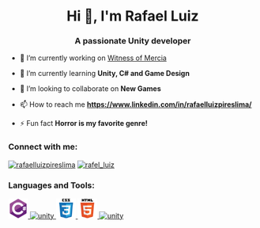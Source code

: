 <h1 align="center">Hi 👋, I'm Rafael Luiz</h1>
<h3 align="center">A passionate Unity developer</h3>

- 🔭 I’m currently working on [Witness of Mercia](https://www.instagram.com/bluememoriestt?utm_source=ig_web_button_share_sheet&igsh=ZDNlZDc0MzIxNw==)

- 🌱 I’m currently learning **Unity, C# and Game Design**

- 👯 I’m looking to collaborate on **New Games**

- 📫 How to reach me **https://www.linkedin.com/in/rafaelluizpireslima/**

- ⚡ Fun fact **Horror is my favorite genre!**

<h3 align="left">Connect with me:</h3>
<p align="left">
<a href="https://linkedin.com/in/rafaelluizpireslima" target="blank"><img align="center" src="https://raw.githubusercontent.com/rahuldkjain/github-profile-readme-generator/master/src/images/icons/Social/linked-in-alt.svg" alt="rafaelluizpireslima" height="30" width="40" /></a>
<a href="https://instagram.com/rafel_luiz" target="blank"><img align="center" src="https://raw.githubusercontent.com/rahuldkjain/github-profile-readme-generator/master/src/images/icons/Social/instagram.svg" alt="rafel_luiz" height="30" width="40" /></a>
</p>

<h3 align="left">Languages and Tools:</h3>
<p align="left"> <a href="https://www.w3schools.com/cs/" target="_blank" rel="noreferrer"> <img src="https://raw.githubusercontent.com/devicons/devicon/master/icons/csharp/csharp-original.svg" alt="csharp" width="40" height="40"/> </a> </a> <a href="https://unity.com/" target="_blank" rel="noreferrer"> <img src="https://www.vectorlogo.zone/logos/unity3d/unity3d-icon.svg" alt="unity" width="40" height="40"/> </a> <a href="https://www.w3schools.com/css/" target="_blank" rel="noreferrer"> <img src="https://raw.githubusercontent.com/devicons/devicon/master/icons/css3/css3-original-wordmark.svg" alt="css3" width="40" height="40"/> </a> <a href="https://www.w3.org/html/" target="_blank" rel="noreferrer"> <img src="https://raw.githubusercontent.com/devicons/devicon/master/icons/html5/html5-original-wordmark.svg" alt="html5" width="40" height="40"/> </a> <a href="https://unity.com/" target="_blank" rel="noreferrer"> <img src="https://www.vectorlogo.zone/logos/unity3d/unity3d-icon.svg" alt="unity" width="40" height="40"/> </a> </p>


<!---
Raphox22/Raphox22 is a ✨ special ✨ repository because its `README.md` (this file) appears on your GitHub profile.
You can click the Preview link to take a look at your changes.
--->
